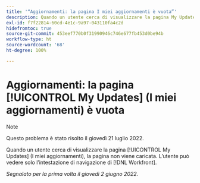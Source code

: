 ```yaml
---
title: '“Aggiornamenti: la pagina I miei aggiornamenti è vuota”'
description: Quando un utente cerca di visualizzare la pagina My Updates (I miei aggiornamenti), la pagina non viene caricata. L’utente può vedere solo l’intestazione di navigazione di  [!DNL Workfront] .
exl-id: f7f22814-60cd-4e1c-9a97-043110fa4c2d
hidefromtoc: true
source-git-commit: 453eef770b0f31990946c746e677fb453d0be94b
workflow-type: ht
source-wordcount: '68'
ht-degree: 100%

---
```


# Aggiornamenti: la pagina [!UICONTROL My Updates] (I miei aggiornamenti) è vuota

>[!NOTE]
>
>Questo problema è stato risolto il giovedì 21 luglio 2022.

Quando un utente cerca di visualizzare la pagina [!UICONTROL My Updates] (I miei aggiornamenti), la pagina non viene caricata. L’utente può vedere solo l’intestazione di navigazione di [!DNL Workfront].

_Segnalato per la prima volta il giovedì 2 giugno 2022._
